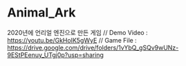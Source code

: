 # Animal_Ark
2020년에 언리얼 엔진으로 만든 게임 
// 
Demo Video : https://youtu.be/GkHoIK5gWyE 
// 
Game File : https://drive.google.com/drive/folders/1vYbQ_gSQv9wUNz-9EStPEenuy_UTgj0p?usp=sharing 
